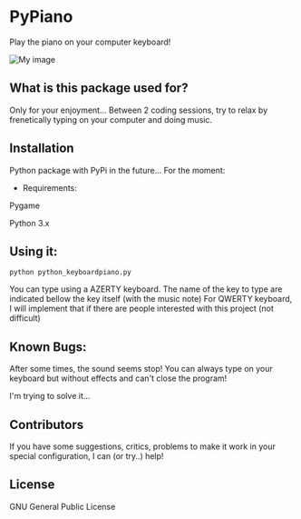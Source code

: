 PyPiano
=======
Play the piano on your computer keyboard!

![My image](http://gustavklopp.github.com/img/pypiano.png)

## What is this package used for?

Only for your enjoyment... Between 2 coding sessions, try to relax by frenetically typing on your computer and doing music.

## Installation

Python package with PyPi in the future...
For the moment:

* Requirements:

Pygame 

Python 3.x

## Using it:

`python python_keyboardpiano.py`

You can type using a AZERTY keyboard.
The name of the key to type are indicated bellow the key itself (with the music note)
For QWERTY keyboard, I will implement that if there are people interested with this project (not difficult)

## Known Bugs:

After some times, the sound seems stop! You can always type on your keyboard but without effects and can't close the program!

I'm trying to solve it...

## Contributors

If you have some suggestions, critics, problems to make it work in your special configuration, I can (or try..) help!

## License

GNU General Public License